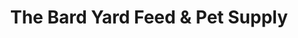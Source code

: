 ---
title: "The Bard Yard Feed & Pet Supply"
url: /kingston/the-bard-yard-feed-and-pet-supply/
shop: agrarian
---